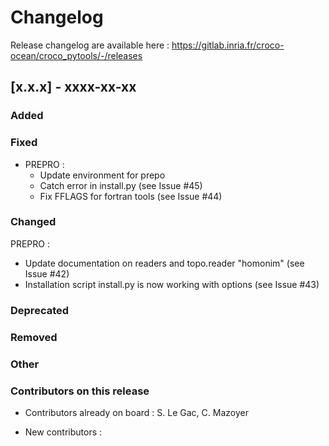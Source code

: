 # Changelog

Release changelog are available here :
https://gitlab.inria.fr/croco-ocean/croco_pytools/-/releases

## [x.x.x] - xxxx-xx-xx

### Added


### Fixed

- PREPRO :
  - Update environment for prepo
  - Catch error in install.py (see Issue #45)
  - Fix FFLAGS for fortran tools (see Issue #44)


### Changed


PREPRO :
  - Update documentation on readers and topo.reader "homonim" (see Issue #42)
  - Installation script install.py is now working with options (see Issue #43)



### Deprecated


### Removed


### Other



### Contributors on this release

- Contributors already on board :  S. Le Gac, C. Mazoyer


- New contributors :   

